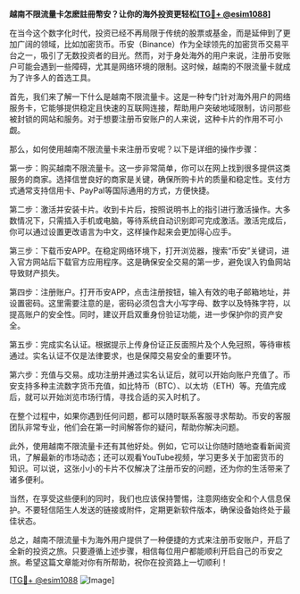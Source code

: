 **越南不限流量卡怎麽註冊幣安？让你的海外投资更轻松[[TG💪+ @esim1088](https://t.me/s/esim1088)]**

在当今这个数字化时代，投资已经不再局限于传统的股票或基金，而是延伸到了更加广阔的领域，比如加密货币。币安（Binance）作为全球领先的加密货币交易平台之一，吸引了无数投资者的目光。然而，对于身处海外的用户来说，注册币安账户可能会遇到一些障碍，尤其是网络环境的限制。这时候，越南的不限流量卡就成为了许多人的首选工具。

首先，我们来了解一下什么是越南不限流量卡。这是一种专门针对海外用户的网络服务卡，它能够提供稳定且快速的互联网连接，帮助用户突破地域限制，访问那些被封锁的网站和服务。对于想要注册币安账户的人来说，这种卡片的作用不可小觑。

那么，如何使用越南不限流量卡来注册币安呢？以下是详细的操作步骤：

第一步：购买越南不限流量卡。这一步非常简单，你可以在网上找到很多提供这类服务的商家。选择信誉良好的商家是关键，确保所购卡片的质量和稳定性。支付方式通常支持信用卡、PayPal等国际通用的方式，方便快捷。

第二步：激活并安装卡片。收到卡片后，按照说明书上的指引进行激活操作。大多数情况下，只需插入手机或电脑，等待系统自动识别即可完成激活。激活完成后，你可以通过设置更改语言为中文，这样操作起来会更加得心应手。

第三步：下载币安APP。在稳定网络环境下，打开浏览器，搜索“币安”关键词，进入官方网站后下载官方应用程序。这是确保安全交易的第一步，避免误入钓鱼网站导致财产损失。

第四步：注册账户。打开币安APP，点击注册按钮，输入有效的电子邮箱地址，并设置密码。这里需要注意的是，密码必须包含大小写字母、数字以及特殊字符，以提高账户的安全性。同时，建议开启双重身份验证功能，进一步保护你的资产安全。

第五步：完成实名认证。根据提示上传身份证正反面照片及个人免冠照，等待审核通过。实名认证不仅是法律要求，也是保障交易安全的重要环节。

第六步：充值与交易。成功注册并通过实名认证后，就可以开始向账户充值了。币安支持多种主流数字货币充值，如比特币（BTC）、以太坊（ETH）等。充值完成后，就可以开始浏览市场行情，寻找合适的买入时机了。

在整个过程中，如果你遇到任何问题，都可以随时联系客服寻求帮助。币安的客服团队非常专业，他们会在第一时间解答你的疑问，帮助你解决问题。

此外，使用越南不限流量卡还有其他好处。例如，它可以让你随时随地查看新闻资讯，了解最新的市场动态；还可以观看YouTube视频，学习更多关于加密货币的知识。可以说，这张小小的卡片不仅解决了注册币安的问题，还为你的生活带来了诸多便利。

当然，在享受这些便利的同时，我们也应该保持警惕，注意网络安全和个人信息保护。不要轻信陌生人发送的链接或附件，定期更新软件版本，确保设备始终处于最佳状态。

总之，越南不限流量卡为海外用户提供了一种便捷的方式来注册币安账户，开启了全新的投资之旅。只要遵循上述步骤，相信每位用户都能顺利开启自己的币安之旅。希望这篇文章能对你有所帮助，祝你在投资路上一切顺利！

[[TG💪+ @esim1088](https://t.me/s/esim1088) ![Image](https://i.postimg.cc/4NQfJmqS/Snipaste-2025-05-13-00-14-12.png)]